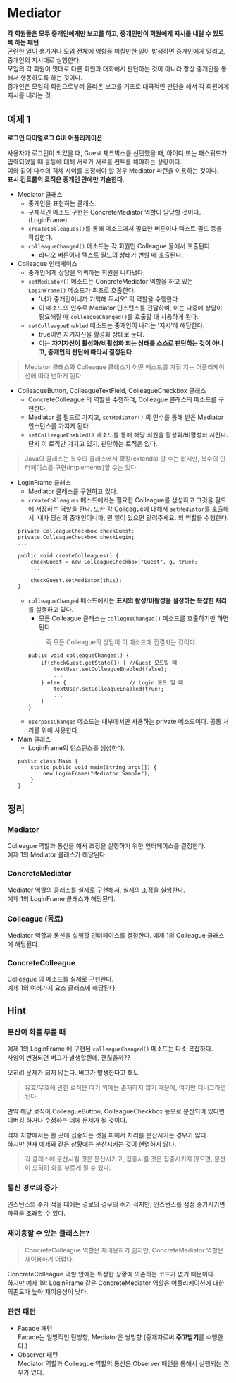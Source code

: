 # Mediator  

**각 회원들은 모두 중개인에게만 보고를 하고, 중개인만이 회원에게 지시를 내릴 수 있도록 하는 패턴**  
곤란한 일이 생기거나 모임 전체에 영향을 미칠만한 일이 발생하면 중개인에게 알리고, 중개인의 지시대로 실행한다.  
모임의 각 회원이 멋대로 다른 회원과 대화해서 판단하는 것이 아니라 항상 중개인을 통해서 행동하도록 하는 것이다.  
중개인은 모임의 회원으로부터 올라온 보고를 기초로 대국적인 판단을 해서 각 회원에게 지시를 내리는 것.  

## 예제 1

**로그인 다이얼로그 GUI 어플리케이션**  

사용자가 로그인이 되었을 때, Guest 체크박스를 선탯했을 때, 아이디 또는 패스워드가 입력되었을 때 등등에 대해 서로가 서로를 컨트롤 해야하는 상황이다.  
이와 같이 다수의 객체 사이를 조정해야 할 경우 Mediator 파턴을 이용하는 것이다.  
**표시 컨트롤의 로직은 중개인 안에만 기술한다.**


* Mediator 클래스  
    * 중개인을 표현하는 클래스.  
    * 구체적인 메소드 구현은 ConcreteMediator 역할이 담당할 것이다.(LoginFrame)
    * ```createColleagues()```를 통해 메소드에서 필요한 버튼이나 텍스트 필드 등을 작성한다.  
    * ```colleagueChanged()``` 메소드는 각 회원인 Colleague 들에서 호출된다.
        * 라디오 버튼이나 텍스트 필드의 상태가 변할 때 호출된다.  
* Colleague 인터페이스
    * 중개인에게 상담을 의뢰하는 회원을 나타낸다.  
    * ```setMediator()``` 메소드는 ConcreteMediator 역할을 하고 있는 ```LoginFrame()``` 메소드가 최초로 호출한다.
        * '내가 중개인이니까 기억해 두시오' 의 역할을 수행한다. 
        * 이 메소드의 인수로 Mediator 인스턴스를 전달하여, 이는 나중에 상담이 필요해질 때 ```colleagueChanged()```를 호출할 대 사용하게 된다.
    * ```setColleagueEnabled``` 메소드는 중개인이 내리는 '지시'에 해당한다.  
        * true이면 자기자신을 활성화 상태로 둔다.  
        * 이는 **자기자신이 활성화/비활성화 되는 상태를 스스로 판단하는 것이 아니고, 중개인의 판단에 따라서 결정된다.**  
> Mediator 클래스와 Colleague 클래스가 어떤 메소드를 가질 지는 어플리케이션에 따라 변하게 된다.  
* ColleagueButton, ColleagueTextField, ColleagueCheckbox 클래스  
    * ConcreteColleague 의 역할을 수행하여, Colleague 클래스의 메소드를 구현한다.
    * Mediator 를 필드로 가지고, ```setMediator()``` 의 인수를 통해 받은 Mediator 인스턴스를 가지게 된다.  
    * ```setColleagueEnabled()``` 메소드를 통해 해당 회원을 활성화/비활성화 시킨다. 단지 이 로직만 가지고 있지, 판단하는 로직은 없다.  
> Java의 클래스는 복수의 클래스에서 확장(extends) 할 수는 없지만, 복수의 인터페이스를 구현(implements)할 수는 있다.   

* LoginFrame 클래스
    * Mediator 클래스를 구현하고 있다.  
    * ```createColleagues``` 메소드에서는 필요한 Colleague를 생성하고 그것을 필드에 저장하는 역할을 한다. 또한 각 Colleague에 대해서 ```setMediator```를 호출해서, 내가 당신의 중개인이니까, 뭔 일이 있으면 알려주세요. 의 역할을 수행한다.  
    ```
    private ColleagueCheckbox checkGuest;
    private ColleagueCheckbox checkLogin;
    ...

    public void createColleagues() {
        checkGuest = new ColleagueCheckbox("Guest", g, true);
        ...

        checkGuest.setMediator(this);
    }
    ```
    * ```colleagueChanged``` 메소드에서는 **표시의 활성/비활성을 설정하는 복잡한 처리**를 실행하고 있다.  
        * 모든 Colleague 클래스는 ```collegueChanged()``` 메소드를 호출하기만 하면 된다.
        > 즉 모든 Colleague의 상담이 이 메소드에 집결되는 것이다.  
        ```
        public void colleagueChanged() {
            if(checkGuest.getState()) { //Guest 모드일 때
                textUser.setColleagueEnabled(false);
                ...
            } else {                    // Login 모드 일 때
                textUser.setColleagueEnabled(true);
                ...
            }
        }
        ```
    * ```userpassChanged``` 메소드는 내부에서만 사용하는 private 메소드이다. 공통 처리를 위해 사용한다.  
* Main 클래스
    * LoginFrame의 인스턴스를 생성한다.  
    ```
    public class Main {
        static public void main(String args[]) {
            new LoginFrame("Mediator Sample");
        }
    }
    ```

## 정리

### Mediator
Colleague 역할과 통신을 해서 조정을 실행하기 위한 인터페이스를 결정한다.  
예제 1의 Mediator 클래스가 해당된다.  

### ConcreteMediator  
Mediator 역할의 클래스를 실제로 구현해서, 실제의 조정을 실행한다.  
예제 1의 LoginFrame 클래스가 해당된다.  

### Colleague (동료)  
Mediator 역할과 통신을 실행할 인터페이스를 결정한다. 
예제 1의 Colleague 클래스에 해당된다.  

### ConcreteColleague 
Colleague 의 메소드를 실제로 구현한다.  
예제 1의 여러가지 요소 클래스에 해당된다.  

## Hint

### 분산이 화를 부를 때

예제 1의 LoginFrame 에 구현된 ```colleagueChanged()``` 메소드는 다소 복잡하다.  
사양이 변경되면 버그가 발생할텐데, 괜찮을까??  

오히려 문제가 되지 않는다. 버그가 발생한다고 해도  
> 유효/무효에 관한 로직은 여기 외에는 존재하지 않기 때문에, 여기만 디버그하면 된다.  

만약 해당 로직이 ColleagueButton, ColleagueCheckbox 등으로 분산되어 있다면 디버깅 하거나 수정하는 데에 문제가 될 것이다.  

객체 지향에서는 한 곳에 집중되는 것을 피해서 처리를 분산시키는 경우가 많다.  
하지만 현재 예제와 같은 상황에는 분산시키는 것이 현명하지 않다.  

> 각 클래스에 분산시킬 것은 분산시키고, 집중시킬 것은 집중시키지 않으면, 분산이 오히려 화를 부르게 될 수 있다.  


### 통신 경로의 증가
인스턴스의 수가 적을 때에는 경로의 경우의 수가 적지만, 인스턴스를 점점 증가시키면 파국을 초래할 수 있다.  

### 재이용할 수 있는 클래스는?  
> ConcreteColleague 역할은 재이용하기 쉽지만, ConcreteMediator 역할은 재이용하기 어렵다.  

ConcreteColleague 역할 안에는 특정한 상황에 의존하는 코드가 없기 때문이다.  
하지만 예제 1의 LoginFrame 같은 ConcreteMediator 역할은 어플리케이션에 대한 의존도가 높아 재이용성이 낮다.  

### 관련 패턴

* Facade 패턴  
Facade는 일방적인 단방향, Mediator은 쌍방향 (중개자로써 **주고받기**를 수행한다.)
* Observer 패턴  
Mediator 역할과 Colleague 역할의 통신은 Observer 패턴을 통해서 실행되는 경우가 있다.  